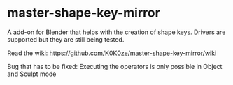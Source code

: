 # master-shape-key-mirror
A add-on for Blender that helps with the creation of shape keys. Drivers are supported but they are still being tested.

Read the wiki: https://github.com/K0K0ze/master-shape-key-mirror/wiki 

Bug that has to be fixed:
Executing the operators is only possible in Object and Sculpt mode
